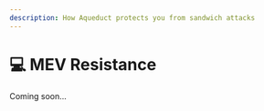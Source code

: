 ```yaml
---
description: How Aqueduct protects you from sandwich attacks
---
```


# 💻 MEV Resistance

Coming soon...
